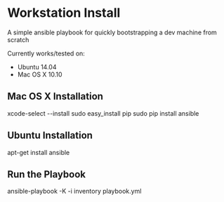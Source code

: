 Workstation Install
===================

A simple ansible playbook for quickly bootstrapping a dev machine from scratch

Currently works/tested on:

* Ubuntu 14.04
* Mac OS X 10.10

Mac OS X Installation
---------------------
  xcode-select --install
  sudo easy_install pip
  sudo pip install ansible

Ubuntu Installation
-------------------
  apt-get install ansible

Run the Playbook
----------------
  ansible-playbook -K -i inventory playbook.yml
